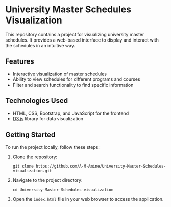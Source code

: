 
# University Master Schedules Visualization

This repository contains a project for visualizing university master schedules. It provides a web-based interface to display and interact with the schedules in an intuitive way.

## Features

- Interactive visualization of master schedules
- Ability to view schedules for different programs and courses
- Filter and search functionality to find specific information

## Technologies Used

- HTML, CSS, Bootstrap, and JavaScript for the frontend
- [D3.js](https://d3js.org/) library for data visualization

## Getting Started

To run the project locally, follow these steps:

1. Clone the repository:

   ```shell
   git clone https://github.com/A-M-Amine/University-Master-Schedules-visualization.git
   ```

2. Navigate to the project directory:

   ```shell
   cd University-Master-Schedules-visualization
   ```

3. Open the `index.html` file in your web browser to access the application.
